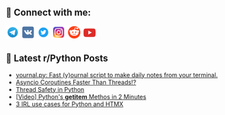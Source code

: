 ## 🔎 Connect with me:
[<img src="https://github.com/bullbesh/bullbesh/blob/main/images/Telegram.png" width="32" height="32" />](https://t.me/bullbesh)
[<img src="https://github.com/bullbesh/bullbesh/blob/main/images/VK.png" width="32" height="32" />](https://vk.com/bullbesh)
[<img src="https://github.com/bullbesh/bullbesh/blob/main/images/Twitter.png" width="32" height="32" />](https://twitter.com/bullbesh1)
[<img src="https://github.com/bullbesh/bullbesh/blob/main/images/Instagram.png" width="32" height="32" />](https://www.instagram.com/bullbesh)
[<img src="https://github.com/bullbesh/bullbesh/blob/main/images/Reddit.png" width="32" height="32" />](https://www.reddit.com/user/bullbesh)
[<img src="https://github.com/bullbesh/bullbesh/blob/main/images/YouTube.png" width="32" height="32" />](https://www.youtube.com/channel/UCtfjRs6uzgq5mfm8S06WTcg)

## 📕 Latest r/Python Posts
<!-- BLOG-POST-LIST:START -->
- [yournal.py: Fast &lpar;y&rpar;ournal script to make daily notes from your terminal.](https://www.reddit.com/r/Python/comments/16s34un/yournalpy_fast_yournal_script_to_make_daily_notes/)
- [Asyncio Coroutines Faster Than Threads!?](https://www.reddit.com/r/Python/comments/16s1ius/asyncio_coroutines_faster_than_threads/)
- [Thread Safety in Python](https://www.reddit.com/r/Python/comments/16rtmfi/thread_safety_in_python/)
- [[Video] Python&#39;s __getitem__ Methos in 2 Minutes](https://www.reddit.com/r/Python/comments/16rt565/video_pythons_getitem_methos_in_2_minutes/)
- [3 IRL use cases for Python and HTMX](https://www.reddit.com/r/Python/comments/16rshly/3_irl_use_cases_for_python_and_htmx/)
<!-- BLOG-POST-LIST:END -->
